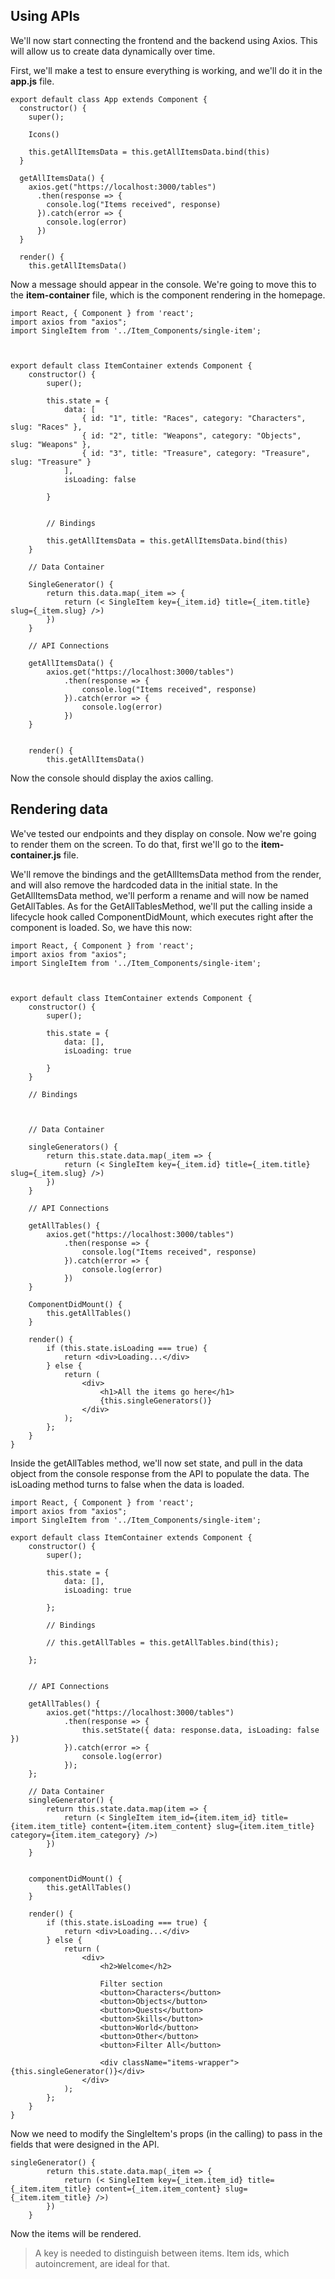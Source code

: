 ## Using APIs

We'll now start connecting the frontend and the backend using Axios. This will allow us to create data dynamically over time.

First, we'll make a test to ensure everything is working, and we'll do it in the **app.js** file.

```
export default class App extends Component {
  constructor() {
    super();

    Icons()

    this.getAllItemsData = this.getAllItemsData.bind(this)
  }

  getAllItemsData() {
    axios.get("https://localhost:3000/tables")
      .then(response => {
        console.log("Items received", response)
      }).catch(error => {
        console.log(error)
      })
  }

  render() {
    this.getAllItemsData()
```

Now a message should appear in the console. We're going to move this to the **item-container** file, which is the component rendering in the homepage.

```
import React, { Component } from 'react';
import axios from "axios";
import SingleItem from '../Item_Components/single-item';



export default class ItemContainer extends Component {
    constructor() {
        super();

        this.state = {
            data: [
                { id: "1", title: "Races", category: "Characters", slug: "Races" },
                { id: "2", title: "Weapons", category: "Objects", slug: "Weapons" },
                { id: "3", title: "Treasure", category: "Treasure", slug: "Treasure" }
            ],
            isLoading: false

        }


        // Bindings

        this.getAllItemsData = this.getAllItemsData.bind(this)
    }

    // Data Container

    SingleGenerator() {
        return this.data.map(_item => {
            return (< SingleItem key={_item.id} title={_item.title} slug={_item.slug} />)
        })
    }

    // API Connections

    getAllItemsData() {
        axios.get("https://localhost:3000/tables")
            .then(response => {
                console.log("Items received", response)
            }).catch(error => {
                console.log(error)
            })
    }


    render() {
        this.getAllItemsData()
```

Now the console should display the axios calling.

<!-- ##TODO: Create a way for me, as an admin, to delete user accounts. TBD when the project is delivered -->


## Rendering data

We've tested our endpoints and they display on console. Now we're going to render them on the screen. To do that, first we'll go to the **item-container.js** file.

We'll remove the bindings and the getAllItemsData method from the render, and will also remove the hardcoded data in the initial state. In the GetAllItemsData method, we'll perform a rename and will now be named GetAllTables. As for the GetAllTablesMethod, we'll put the calling inside a lifecycle hook called ComponentDidMount, which executes right after the component is loaded. So, we have this now:

```
import React, { Component } from 'react';
import axios from "axios";
import SingleItem from '../Item_Components/single-item';



export default class ItemContainer extends Component {
    constructor() {
        super();

        this.state = {
            data: [],
            isLoading: true

        }
    }

    // Bindings



    // Data Container

    singleGenerators() {
        return this.state.data.map(_item => {
            return (< SingleItem key={_item.id} title={_item.title} slug={_item.slug} />)
        })
    }

    // API Connections

    getAllTables() {
        axios.get("https://localhost:3000/tables")
            .then(response => {
                console.log("Items received", response)
            }).catch(error => {
                console.log(error)
            })
    }

    ComponentDidMount() {
        this.getAllTables()
    }

    render() {
        if (this.state.isLoading === true) {
            return <div>Loading...</div>
        } else {
            return (
                <div>
                    <h1>All the items go here</h1>
                    {this.singleGenerators()}
                </div>
            );
        };
    }
}
```

Inside the getAllTables method, we'll now set state, and pull in the data object from the console response from the API to populate the data. The isLoading method turns to false when the data is loaded.

```
import React, { Component } from 'react';
import axios from "axios";
import SingleItem from '../Item_Components/single-item';

export default class ItemContainer extends Component {
    constructor() {
        super();

        this.state = {
            data: [],
            isLoading: true

        };

        // Bindings

        // this.getAllTables = this.getAllTables.bind(this);

    };


    // API Connections

    getAllTables() {
        axios.get("https://localhost:3000/tables")
            .then(response => {
                this.setState({ data: response.data, isLoading: false })
            }).catch(error => {
                console.log(error)
            });
    };

    // Data Container
    singleGenerator() {
        return this.state.data.map(item => {
            return (< SingleItem item_id={item.item_id} title={item.item_title} content={item.item_content} slug={item.item_title} category={item.item_category} />)
        })
    }


    componentDidMount() {
        this.getAllTables()
    }

    render() {
        if (this.state.isLoading === true) {
            return <div>Loading...</div>
        } else {
            return (
                <div>
                    <h2>Welcome</h2>

                    Filter section
                    <button>Characters</button>
                    <button>Objects</button>
                    <button>Quests</button>
                    <button>Skills</button>
                    <button>World</button>
                    <button>Other</button>
                    <button>Filter All</button>

                    <div className="items-wrapper">{this.singleGenerator()}</div>
                </div>
            );
        };
    }
}
```

Now we need to modify the SingleItem's props (in the calling) to pass in the fields that were designed in the API.

```
singleGenerator() {
        return this.state.data.map(_item => {
            return (< SingleItem key={_item.item_id} title={_item.item_title} content={_item.item_content} slug={_item.item_title} />)
        })
    }
```

Now the items will be rendered.

> A key is needed to distinguish between items. Item ids, which autoincrement, are ideal for that.



